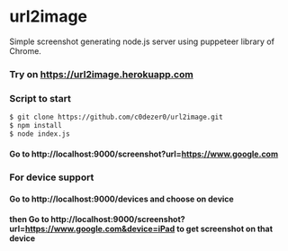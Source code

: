 # url2image
Simple screenshot generating node.js server using puppeteer library of Chrome.
### Try on https://url2image.herokuapp.com
### Script to start
```sh
$ git clone https://github.com/c0dezer0/url2image.git
$ npm install
$ node index.js
```

#### Go to http://localhost:9000/screenshot?url=https://www.google.com

### For device support
#### Go to http://localhost:9000/devices and choose on device
#### then Go to http://localhost:9000/screenshot?url=https://www.google.com&device=iPad to get screenshot on that device